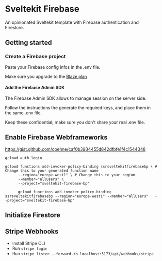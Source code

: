 # Sveltekit Firebase

An opinionated Sveltekit template with Firebase authentication and Firestore.

## Getting started

### Create a Firebase project

Paste your Firebase config infos in the .env file.

Make sure you upgrade to the [Blaze plan](https://firebase.google.com/pricing)

#### Add the Firebase Admin SDK

The Firebase Admin SDK allows to manage session on the server side.

Follow the instructions the generate the required keys, and place them in the same .env file.

Keep these confidential, make sure you don't share your real .env file.

## Enable Firebase Webframeworks

https://gist.github.com/coehne/caf0b3934455d842dfbfe1f4c1544348

`gcloud auth login`

```
gcloud functions add-invoker-policy-binding ssrsveltekitfirebasebp \ # Change this to your generated function name
      --region="europe-west1" \ # Change this to your region
      --member="allUsers" \
      --project="sveltekit-firebase-bp"

      gcloud functions add-invoker-policy-binding ssrsveltekitfirebasebp --region="europe-west1" --member="allUsers"   --project="sveltekit-firebase-bp"
```

## Initialize Firestore

## Stripe Webhooks

- Install Stripe CLI
- Run `stripe login`
- Run `stripe listen --forward-to localhost:5173/api/webhooks/stripe`
